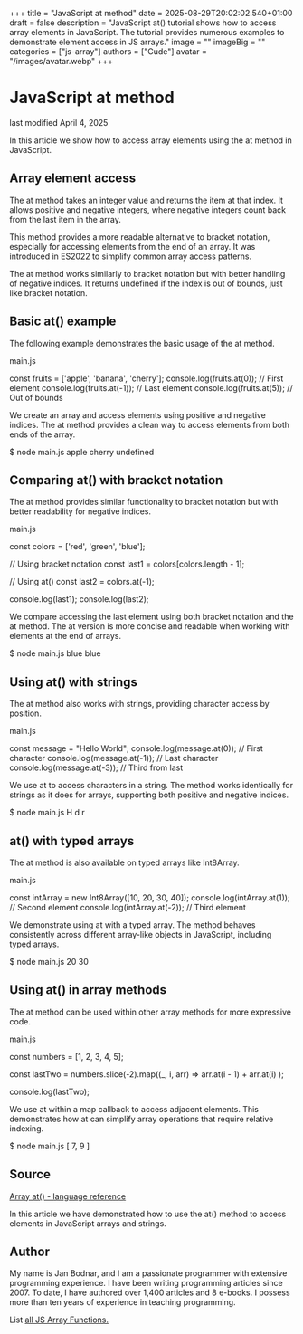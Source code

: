 +++
title = "JavaScript at method"
date = 2025-08-29T20:02:02.540+01:00
draft = false
description = "JavaScript at() tutorial shows how to access array elements in JavaScript. The tutorial provides numerous examples to demonstrate element access in JS arrays."
image = ""
imageBig = ""
categories = ["js-array"]
authors = ["Cude"]
avatar = "/images/avatar.webp"
+++

# JavaScript at method

last modified April 4, 2025

 

In this article we show how to access array elements using the at
method in JavaScript.

## Array element access

The at method takes an integer value and returns the item at that
index. It allows positive and negative integers, where negative integers count
back from the last item in the array.

This method provides a more readable alternative to bracket notation, especially
for accessing elements from the end of an array. It was introduced in ES2022 to
simplify common array access patterns.

The at method works similarly to bracket notation but with better
handling of negative indices. It returns undefined if the index is
out of bounds, just like bracket notation.

## Basic at() example

The following example demonstrates the basic usage of the at
method.

main.js
  

const fruits = ['apple', 'banana', 'cherry'];
console.log(fruits.at(0));   // First element
console.log(fruits.at(-1));  // Last element
console.log(fruits.at(5));   // Out of bounds

We create an array and access elements using positive and negative indices.
The at method provides a clean way to access elements from both
ends of the array.

$ node main.js
apple
cherry
undefined

## Comparing at() with bracket notation

The at method provides similar functionality to bracket notation
but with better readability for negative indices.

main.js
  

const colors = ['red', 'green', 'blue'];

// Using bracket notation
const last1 = colors[colors.length - 1];

// Using at()
const last2 = colors.at(-1);

console.log(last1);
console.log(last2);

We compare accessing the last element using both bracket notation and the
at method. The at version is more concise and
readable when working with elements at the end of arrays.

$ node main.js
blue
blue

## Using at() with strings

The at method also works with strings, providing character access
by position.

main.js
  

const message = "Hello World";
console.log(message.at(0));    // First character
console.log(message.at(-1));   // Last character
console.log(message.at(-3));   // Third from last

We use at to access characters in a string. The method works
identically for strings as it does for arrays, supporting both positive and
negative indices.

$ node main.js
H
d
r

## at() with typed arrays

The at method is also available on typed arrays like Int8Array.

main.js
  

const intArray = new Int8Array([10, 20, 30, 40]);
console.log(intArray.at(1));   // Second element
console.log(intArray.at(-2));  // Third element

We demonstrate using at with a typed array. The method behaves
consistently across different array-like objects in JavaScript, including typed
arrays.

$ node main.js
20
30

## Using at() in array methods

The at method can be used within other array methods for more
expressive code.

main.js
  

const numbers = [1, 2, 3, 4, 5];

const lastTwo = numbers.slice(-2).map((_, i, arr) =&gt; 
    arr.at(i - 1) + arr.at(i)
);

console.log(lastTwo);

We use at within a map callback to access adjacent
elements. This demonstrates how at can simplify array operations
that require relative indexing.

$ node main.js
[ 7, 9 ]

## Source

[Array at() - language reference](https://developer.mozilla.org/en-US/docs/Web/JavaScript/Reference/Global_Objects/Array/at)

In this article we have demonstrated how to use the at() method to access
elements in JavaScript arrays and strings.

## Author

My name is Jan Bodnar, and I am a passionate programmer with extensive
programming experience. I have been writing programming articles since 2007.
To date, I have authored over 1,400 articles and 8 e-books. I possess more
than ten years of experience in teaching programming.

List [all JS Array Functions.](/javascript/#js-array)